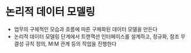 # 논리적 데이터 모델링
- 업무의 구체적인 모습과 흐름에 따른 구체화된 데이터 모델을 만든다
- 논리적 데이터 모델링 단계에서 트랜잭션 인터페이스를 설계하고, 정규화, 참조 무결성 규칙 정의, M:M 관계 등의 작업을 진행한다
